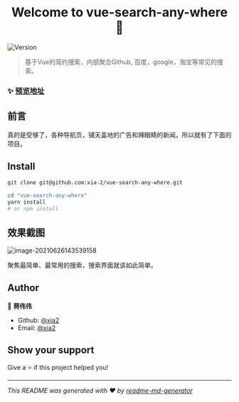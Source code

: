 <h1 align="center">Welcome to vue-search-any-where 👋</h1>
<p>
  <img alt="Version" src="https://img.shields.io/badge/version-0.1-blue.svg?cacheSeconds=2592000" />
</p>

> 基于Vue的简约搜索，内部聚合Github, 百度，google，淘宝等常见的搜索。

### ✨ [预览地址](https://search.appletest.cn)



## 前言

真的是受够了，各种导航页，铺天盖地的广告和辣眼睛的新闻。所以就有了下面的项目。



## Install

```sh
git clone git@github.com:xia-2/vue-search-any-where.git

cd "vue-search-any-where"
yarn install
# or npm install
```


## 效果截图



![image-20210626143539158](http://imgbed-xia-2.oss-cn-hangzhou.aliyuncs.com/img/image-20210626143539158.png)



聚焦最简单、最常用的搜索，搜索界面就该如此简单。


## Author

👤 **蒋伟伟**

* Github: [@xia2](https://github.com/xia-2)
* Email: [@xia2](https://hellojiangweiwei@gmail.com)

## Show your support

Give a ⭐️ if this project helped you!

***
_This README was generated with ❤️ by [readme-md-generator](https://github.com/kefranabg/readme-md-generator)_
